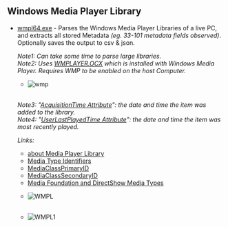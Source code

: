 ## Windows Media Player Library

   - [wmpl64.exe](https://github.com/kacos2000/Win10/blob/master/WindowsMediaPlayer/wmpl64.exe) - Parses the Windows Media Player Libraries of a live PC, and extracts all stored Metadata *(eg. 33-101 metadata fields observed)*. Optionally saves the output to csv & json.<br>
   
      *Note1: Can take some time to parse large libraries.*<br>
      *Note2: Uses [WMPLAYER.OCX](https://docs.microsoft.com/el-gr/windows/win32/wmp/about-the-player-object-model) which is installed with Windows Media Player. Requires WMP to be enabled on the host Computer.*<br>
        -    ![wmp](https://raw.githubusercontent.com/kacos2000/Win10/master/WindowsMediaPlayer/MO.JPG)<br><br>
        
      *Note3: "[AcquisitionTime Attribute](https://docs.microsoft.com/el-gr/windows/win32/wmp/acquisitiontime-attribute)":  the date and time the item was added to the library.*<br>
      *Note4: "[UserLastPlayedTime Attribute](https://docs.microsoft.com/el-gr/windows/win32/wmp/userlastplayedtime-attribute)": the date and time the item was most recently played.*<br>
      
        *Links:*<br>
        - [about Media Player Library](https://docs.microsoft.com/el-gr/windows/win32/wmp/about-the-library)
        - [Media Type Identifiers](https://docs.microsoft.com/en-us/windows/win32/wmformat/media-type-identifiers)<br>
        - [MediaClassPrimaryID](https://docs.microsoft.com/en-us/windows/win32/wmformat/wm-mediaprimaryid)<br>
        - [MediaClassSecondaryID](https://docs.microsoft.com/en-us/windows/win32/wmformat/wm-mediasecondaryid)
        - [Media Foundation and DirectShow Media Types](https://gix.github.io/media-types/)
   
   
        * ![WMPL](https://raw.githubusercontent.com/kacos2000/Win10/master/WindowsMediaPlayer/wmpl.JPG)<br><br>
        
        * ![WMPL1](https://raw.githubusercontent.com/kacos2000/Win10/master/WindowsMediaPlayer/wmpl1.JPG)
        

        
